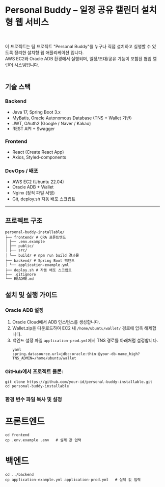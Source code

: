 # Personal Buddy – 일정 공유 캘린더 설치형 웹 서비스

<br>

이 프로젝트는 팀 프로젝트 "Personal Buddy"를 누구나 직접 설치하고 실행할 수 있도록 정리한 설치형 웹 애플리케이션 입니다.  
AWS EC2와 Oracle ADB 환경에서 실행되며, 일정/초대/공유 기능이 포함된 협업 캘린더 시스템입니다.
<br>
<br>




## 기술 스택

### Backend
- Java 17, Spring Boot 3.x
- MyBatis, Oracle Autonomous Database (TNS + Wallet 기반)
- JWT, OAuth2 (Google / Naver / Kakao)
- REST API + Swagger

### Frontend
- React (Create React App)
- Axios, Styled-components

### DevOps / 배포
- AWS EC2 (Ubuntu 22.04)
- Oracle ADB + Wallet
- Nginx (정적 파일 서빙)
- Git, deploy.sh 자동 배포 스크립트

---

## 프로젝트 구조
```
personal-buddy-installable/
├── frontend/ # CRA 프론트엔드
│ ├── .env.example
│ ├── public/
│ ├── src/
│ └── build/ # npm run build 결과물
├── backend/ # Spring Boot 백엔드
│ └── application-example.yml
├── deploy.sh # 자동 배포 스크립트
├── .gitignore
└── README.md
```

## 설치 및 실행 가이드

### Oracle ADB 설정

1. Oracle Cloud에서 ADB 인스턴스를 생성합니다.
2. Wallet.zip을 다운로드하여 EC2 내 `/home/ubuntu/wallet/` 경로에 압축 해제합니다.
3. 백엔드 설정 파일 `application-prod.yml`에서 TNS 경로를 아래처럼 설정합니다.
    ```
    yaml
    spring.datasource.url=jdbc:oracle:thin:@your-db-name_high?TNS_ADMIN=/home/ubuntu/wallet
    ```
### GitHub에서 프로젝트 클론:
```
git clone https://github.com/your-id/personal-buddy-installable.git
cd personal-buddy-installable
```

### 환경 변수 파일 복사 및 설정
# 프론트엔드
```
cd frontend
cp .env.example .env   # 실제 값 입력
```

# 백엔드
```
cd ../backend
cp application-example.yml application-prod.yml   # 실제 값 입력
```
